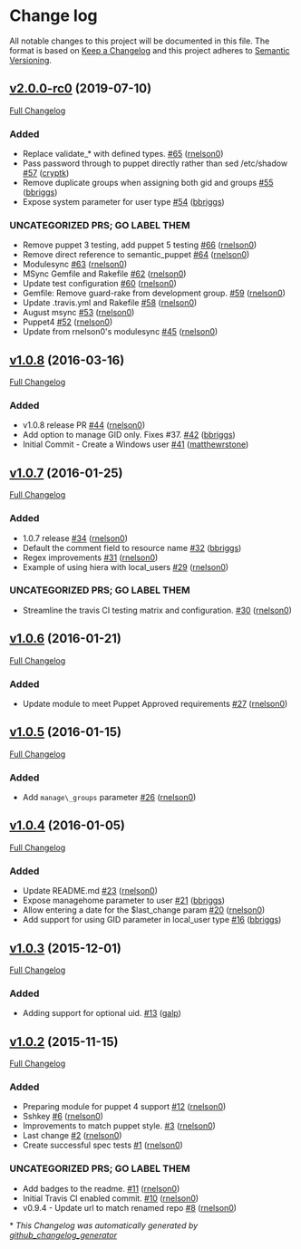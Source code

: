# Change log

All notable changes to this project will be documented in this file. The format is based on [Keep a Changelog](http://keepachangelog.com/en/1.0.0/) and this project adheres to [Semantic Versioning](http://semver.org).

## [v2.0.0-rc0](https://github.com/rnelson0/puppet-local_user/tree/v2.0.0-rc0) (2019-07-10)

[Full Changelog](https://github.com/rnelson0/puppet-local_user/compare/v1.0.8...v2.0.0-rc0)

### Added

- Replace validate\_\* with defined types. [\#65](https://github.com/rnelson0/puppet-local_user/pull/65) ([rnelson0](https://github.com/rnelson0))
- Pass password through to puppet directly rather than sed /etc/shadow [\#57](https://github.com/rnelson0/puppet-local_user/pull/57) ([cryptk](https://github.com/cryptk))
- Remove duplicate groups when assigning both gid and groups [\#55](https://github.com/rnelson0/puppet-local_user/pull/55) ([bbriggs](https://github.com/bbriggs))
- Expose system parameter for user type [\#54](https://github.com/rnelson0/puppet-local_user/pull/54) ([bbriggs](https://github.com/bbriggs))

### UNCATEGORIZED PRS; GO LABEL THEM

- Remove puppet 3 testing, add puppet 5 testing [\#66](https://github.com/rnelson0/puppet-local_user/pull/66) ([rnelson0](https://github.com/rnelson0))
- Remove direct reference to semantic\_puppet [\#64](https://github.com/rnelson0/puppet-local_user/pull/64) ([rnelson0](https://github.com/rnelson0))
- Modulesync [\#63](https://github.com/rnelson0/puppet-local_user/pull/63) ([rnelson0](https://github.com/rnelson0))
- MSync Gemfile and Rakefile [\#62](https://github.com/rnelson0/puppet-local_user/pull/62) ([rnelson0](https://github.com/rnelson0))
- Update test configuration [\#60](https://github.com/rnelson0/puppet-local_user/pull/60) ([rnelson0](https://github.com/rnelson0))
- Gemfile: Remove guard-rake from development group. [\#59](https://github.com/rnelson0/puppet-local_user/pull/59) ([rnelson0](https://github.com/rnelson0))
- Update .travis.yml and Rakefile [\#58](https://github.com/rnelson0/puppet-local_user/pull/58) ([rnelson0](https://github.com/rnelson0))
- August msync [\#53](https://github.com/rnelson0/puppet-local_user/pull/53) ([rnelson0](https://github.com/rnelson0))
- Puppet4 [\#52](https://github.com/rnelson0/puppet-local_user/pull/52) ([rnelson0](https://github.com/rnelson0))
- Update from rnelson0's modulesync [\#45](https://github.com/rnelson0/puppet-local_user/pull/45) ([rnelson0](https://github.com/rnelson0))

## [v1.0.8](https://github.com/rnelson0/puppet-local_user/tree/v1.0.8) (2016-03-16)

[Full Changelog](https://github.com/rnelson0/puppet-local_user/compare/v1.0.7...v1.0.8)

### Added

- v1.0.8 release PR [\#44](https://github.com/rnelson0/puppet-local_user/pull/44) ([rnelson0](https://github.com/rnelson0))
- Add option to manage GID only. Fixes \#37. [\#42](https://github.com/rnelson0/puppet-local_user/pull/42) ([bbriggs](https://github.com/bbriggs))
- Initial Commit - Create a Windows user [\#41](https://github.com/rnelson0/puppet-local_user/pull/41) ([matthewrstone](https://github.com/matthewrstone))

## [v1.0.7](https://github.com/rnelson0/puppet-local_user/tree/v1.0.7) (2016-01-25)

[Full Changelog](https://github.com/rnelson0/puppet-local_user/compare/v1.0.6...v1.0.7)

### Added

- 1.0.7 release [\#34](https://github.com/rnelson0/puppet-local_user/pull/34) ([rnelson0](https://github.com/rnelson0))
- Default the comment field to resource name [\#32](https://github.com/rnelson0/puppet-local_user/pull/32) ([bbriggs](https://github.com/bbriggs))
- Regex improvements [\#31](https://github.com/rnelson0/puppet-local_user/pull/31) ([rnelson0](https://github.com/rnelson0))
- Example of using hiera with local\_users [\#29](https://github.com/rnelson0/puppet-local_user/pull/29) ([rnelson0](https://github.com/rnelson0))

### UNCATEGORIZED PRS; GO LABEL THEM

- Streamline the travis CI testing matrix and configuration. [\#30](https://github.com/rnelson0/puppet-local_user/pull/30) ([rnelson0](https://github.com/rnelson0))

## [v1.0.6](https://github.com/rnelson0/puppet-local_user/tree/v1.0.6) (2016-01-21)

[Full Changelog](https://github.com/rnelson0/puppet-local_user/compare/v1.0.5...v1.0.6)

### Added

- Update module to meet Puppet Approved requirements [\#27](https://github.com/rnelson0/puppet-local_user/pull/27) ([rnelson0](https://github.com/rnelson0))

## [v1.0.5](https://github.com/rnelson0/puppet-local_user/tree/v1.0.5) (2016-01-15)

[Full Changelog](https://github.com/rnelson0/puppet-local_user/compare/v1.0.4...v1.0.5)

### Added

- Add `manage\_groups` parameter [\#26](https://github.com/rnelson0/puppet-local_user/pull/26) ([rnelson0](https://github.com/rnelson0))

## [v1.0.4](https://github.com/rnelson0/puppet-local_user/tree/v1.0.4) (2016-01-05)

[Full Changelog](https://github.com/rnelson0/puppet-local_user/compare/v1.0.3...v1.0.4)

### Added

- Update README.md [\#23](https://github.com/rnelson0/puppet-local_user/pull/23) ([rnelson0](https://github.com/rnelson0))
- Expose managehome parameter to user [\#21](https://github.com/rnelson0/puppet-local_user/pull/21) ([bbriggs](https://github.com/bbriggs))
- Allow entering a date for the $last\_change param [\#20](https://github.com/rnelson0/puppet-local_user/pull/20) ([rnelson0](https://github.com/rnelson0))
- Add support for using GID parameter in local\_user type [\#16](https://github.com/rnelson0/puppet-local_user/pull/16) ([bbriggs](https://github.com/bbriggs))

## [v1.0.3](https://github.com/rnelson0/puppet-local_user/tree/v1.0.3) (2015-12-01)

[Full Changelog](https://github.com/rnelson0/puppet-local_user/compare/v1.0.2...v1.0.3)

### Added

- Adding support for optional uid. [\#13](https://github.com/rnelson0/puppet-local_user/pull/13) ([galp](https://github.com/galp))

## [v1.0.2](https://github.com/rnelson0/puppet-local_user/tree/v1.0.2) (2015-11-15)

[Full Changelog](https://github.com/rnelson0/puppet-local_user/compare/0a1daf0157d72ade5d1521bf005ef40cbfc21eee...v1.0.2)

### Added

- Preparing module for puppet 4 support [\#12](https://github.com/rnelson0/puppet-local_user/pull/12) ([rnelson0](https://github.com/rnelson0))
- Sshkey [\#6](https://github.com/rnelson0/puppet-local_user/pull/6) ([rnelson0](https://github.com/rnelson0))
- Improvements to match puppet style. [\#3](https://github.com/rnelson0/puppet-local_user/pull/3) ([rnelson0](https://github.com/rnelson0))
- Last change [\#2](https://github.com/rnelson0/puppet-local_user/pull/2) ([rnelson0](https://github.com/rnelson0))
- Create successful spec tests [\#1](https://github.com/rnelson0/puppet-local_user/pull/1) ([rnelson0](https://github.com/rnelson0))

### UNCATEGORIZED PRS; GO LABEL THEM

- Add badges to the readme. [\#11](https://github.com/rnelson0/puppet-local_user/pull/11) ([rnelson0](https://github.com/rnelson0))
- Initial Travis CI enabled commit. [\#10](https://github.com/rnelson0/puppet-local_user/pull/10) ([rnelson0](https://github.com/rnelson0))
- v0.9.4 - Update url to match renamed repo [\#8](https://github.com/rnelson0/puppet-local_user/pull/8) ([rnelson0](https://github.com/rnelson0))



\* *This Changelog was automatically generated by [github_changelog_generator](https://github.com/skywinder/Github-Changelog-Generator)*
